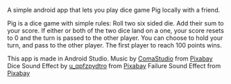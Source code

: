 A simple android app that lets you play dice game Pig locally with a friend.

Pig is a dice game with simple rules:
Roll two six sided die. Add their sum to your score. If either or both of the two dice land on a one, your score resets to 0 and the turn is passed to the other player.
You can choose to hold your turn, and pass to the other player. 
The first player to reach 100 points wins.

This app is made in Android Studio.
Music by <a href="https://pixabay.com/users/comastudio-26079283/?utm_source=link-attribution&utm_medium=referral&utm_campaign=music&utm_content=102685">ComaStudio</a> from <a href="https://pixabay.com//?utm_source=link-attribution&utm_medium=referral&utm_campaign=music&utm_content=102685">Pixabay</a>
Dice Sound Effect by <a href="https://pixabay.com/users/u_qpfzpydtro-29496424/?utm_source=link-attribution&utm_medium=referral&utm_campaign=music&utm_content=142528">u_qpfzpydtro</a> from <a href="https://pixabay.com/sound-effects//?utm_source=link-attribution&utm_medium=referral&utm_campaign=music&utm_content=142528">Pixabay</a>
Failure Sound Effect from <a href="https://pixabay.com/?utm_source=link-attribution&utm_medium=referral&utm_campaign=music&utm_content=7184">Pixabay</a>
